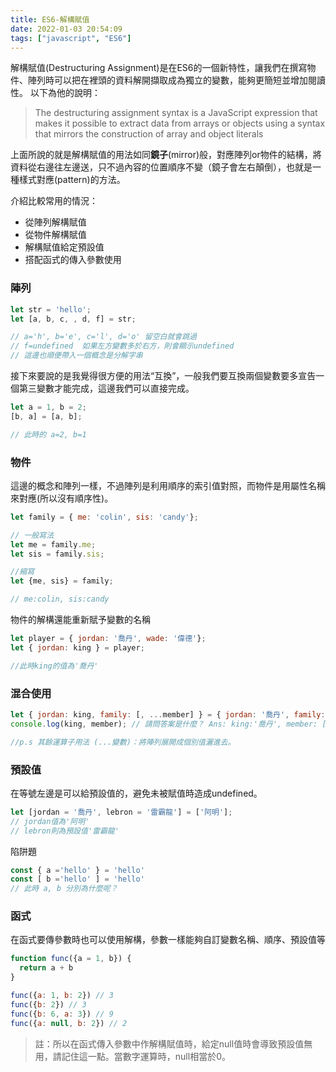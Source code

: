 ```yaml
---
title: ES6-解構賦值
date: 2022-01-03 20:54:09
tags: ["javascript", "ES6"]
---
```

解構賦值(Destructuring Assignment)是在ES6的一個新特性，讓我們在撰寫物件、陣列時可以把在裡頭的資料解開擷取成為獨立的變數，能夠更簡短並增加閱讀性。
以下為他的說明：
> The destructuring assignment syntax is a JavaScript expression that makes it possible to extract data from arrays or objects using a syntax that mirrors the construction of array and object literals

上面所說的就是解構賦值的用法如同**鏡子**(mirror)般，對應陣列or物件的結構，將資料從右邊往左邊送，只不過內容的位置順序不變（鏡子會左右顛倒），也就是一種樣式對應(pattern)的方法。

介紹比較常用的情況：
- 從陣列解構賦值
- 從物件解構賦值
- 解構賦值給定預設值
- 搭配函式的傳入參數使用

### 陣列
```js
let str = 'hello';
let [a, b, c, , d, f] = str;

// a='h', b='e', c='l', d='o' 留空白就會跳過
// f=undefined  如果左方變數多於右方，則會顯示undefined
// 這邊也順便帶入一個概念是分解字串
```
接下來要說的是我覺得很方便的用法“互換”，一般我們要互換兩個變數要多宣告一個第三變數才能完成，這邊我們可以直接完成。
```js
let a = 1, b = 2;
[b, a] = [a, b];

// 此時的 a=2, b=1
```

### 物件
這邊的概念和陣列一樣，不過陣列是利用順序的索引值對照，而物件是用屬性名稱來對應(所以沒有順序性)。
```js
let family = { me: 'colin', sis: 'candy'};

// 一般寫法
let me = family.me;
let sis = family.sis;

//縮寫
let {me, sis} = family;

// me:colin, sis:candy
```
物件的解構還能重新賦予變數的名稱
```js
let player = { jordan: '喬丹', wade: '偉德'};
let { jordan: king } = player;

//此時king的值為'喬丹'
```

### 混合使用
```js
let { jordan: king, family: [, ...member] } = { jordan: '喬丹', family: ['阿姨', '老媽', '老爸'] }
console.log(king, member); // 請問答案是什麼？ Ans: king:'喬丹', member: ['老媽', '老爸']

//p.s 其餘運算子用法 (...變數)：將陣列展開成個別值灑進去。
```

### 預設值
在等號左邊是可以給預設值的，避免未被賦值時造成undefined。
```js
let [jordan = '喬丹', lebron = '雷霸龍'] = ['阿明'];
// jordan值為'阿明'
// lebron則為預設值'雷霸龍'
```
陷阱題
```js
const { a ='hello' } = 'hello'
const [ b ='hello' ] = 'hello'
// 此時 a, b 分別為什麼呢？
```

### 函式
在函式要傳參數時也可以使用解構，參數一樣能夠自訂變數名稱、順序、預設值等
```js
function func({a = 1, b}) {
  return a + b
}

func({a: 1, b: 2}) // 3
func({b: 2}) // 3
func({b: 6, a: 3}) // 9
func({a: null, b: 2}) // 2
```
> 註：所以在函式傳入參數中作解構賦值時，給定null值時會導致預設值無用，請記住這一點。當數字運算時，null相當於0。
